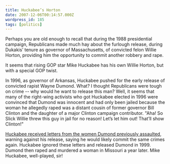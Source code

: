 ```yaml
---
title: Huckabee’s Horton
date: 2007-12-06T00:14:57.000Z
wordpress_id: 185
tags: [politics]
---
```


Perhaps you are old enough to recall that during the 1988 presidential campaign, Republicans made much hay about the furlough release, during Dukakis’ tenure as governor of Massachusetts, of convicted felon Willie Horton, providing him the opportunity to commit another robbery and rape.

It seems that rising GOP star Mike Huckabee has his own Willie Horton, but with a special GOP twist.

In 1996, as governor of Arkansas, Huckabee pushed for the early release of convicted rapist Wayne Dumond. What? I thought Republicans were tough on crime -- why would he want to release this man? Well, it seems that many of the right-wing activists who got Huckabee elected in 1996 were convinced that Dumond was innocent and had only been jailed because the woman he allegedly raped was a distant cousin of former governor Bill Clinton and the daughter of a major Clinton campaign contributor. "Aha! So Slick Willie threw this guy in jail for no reason! Let’s let him out! That’ll show Clinton!"

[Huckabee received letters from the women Dumond previously assaulted](http://www.huffingtonpost.com/2007/12/04/documents-expose-huckabee%5Fn%5F75362.html), warning against his release, saying he would likely commit the same crimes again. Huckabee ignored these letters and released Dumond in 1999\. Dumond then raped and murdered a woman in Missouri a year later. Mike Huckabee, well-played, sir!


